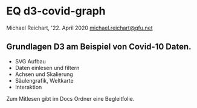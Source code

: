 # EQ d3-covid-graph

Michael Reichart,
'22. April 2020 
michael.reichart@gfu.net

## Grundlagen D3 am Beispiel von Covid-10 Daten.
- SVG Aufbau
- Daten einlesen und filtern
- Achsen und Skalierung
- Säulengrafik, Weltkarte
- Interaktion

Zum Mitlesen gibt im Docs Ordner eine Begleitfolie.